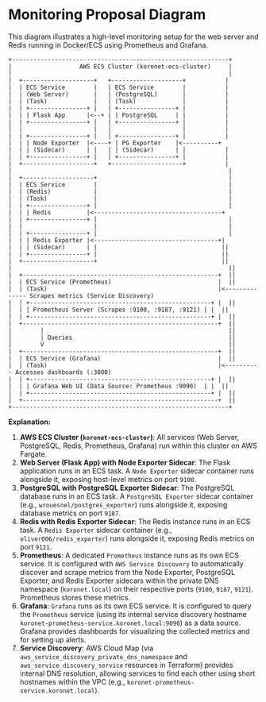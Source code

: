 # Monitoring Proposal Diagram

This diagram illustrates a high-level monitoring setup for the web server and Redis running in Docker/ECS using Prometheus and Grafana.

```
+-------------------------------------------------------------+
|                   AWS ECS Cluster (koronet-ecs-cluster)     |
|                                                             |
|  +--------------------+   +--------------------+           |
|  | ECS Service        |   | ECS Service        |           |
|  | (Web Server)       |   | (PostgreSQL)       |           |
|  | (Task)             |   | (Task)             |           |
|  | +----------------+ |   | +----------------+ |           |
|  | | Flask App      |<--+ | | PostgreSQL     | |           |
|  | +----------------+ |   | +----------------+ |           |
|  |                    |   |                    |           |
|  | +----------------+ |   | +----------------+ |           |
|  | | Node Exporter  |<----+ | PG Exporter    |<----------+
|  | | (Sidecar)      | |   | | (Sidecar)      | |           |
|  | +----------------+ |   | +----------------+ |           |
|  +--------------------+   +--------------------+           |
|                                                             |
|  +--------------------+                                     |
|  | ECS Service        |                                     |
|  | (Redis)            |                                     |
|  | (Task)             |                                     |
|  | +----------------+ |                                     |
|  | | Redis          |<------------------------------------+
|  | +----------------+ |                                     |
|  |                    |                                     |
|  | +----------------+ |                                     |
|  | | Redis Exporter |<-----------------------------------+|
|  | | (Sidecar)      | |                                   ||
|  | +----------------+ |                                   ||
|  +--------------------+                                   ||
|                                                             ||
|  +-------------------------------------------------------+  ||
|  | ECS Service (Prometheus)                              |  ||
|  | (Task)                                                |<-------------- Scrapes metrics (Service Discovery)
|  | +---------------------------------------------------+ |  ||
|  | | Prometheus Server (Scrapes :9100, :9187, :9121) | |  ||
|  | +---------------------------------------------------+ |  ||
|  +-------------------------------------------------------+  ||
|        |                                                    ||
|        | Queries                                            ||
|        V                                                    ||
|  +-------------------------------------------------------+  ||
|  | ECS Service (Grafana)                                 |  ||
|  | (Task)                                                |<---------- Accesses dashboards (:3000)
|  | +---------------------------------------------------+ |  ||
|  | | Grafana Web UI (Data Source: Prometheus :9090)  | |  ||
|  | +---------------------------------------------------+ |  ||
|  +-------------------------------------------------------+  ||
+-------------------------------------------------------------+

```

**Explanation:**

1.  **AWS ECS Cluster (`koronet-ecs-cluster`)**: All services (Web Server, PostgreSQL, Redis, Prometheus, Grafana) run within this cluster on AWS Fargate.
2.  **Web Server (Flask App) with Node Exporter Sidecar**: The Flask application runs in an ECS task. A `Node Exporter` sidecar container runs alongside it, exposing host-level metrics on port `9100`.
3.  **PostgreSQL with PostgreSQL Exporter Sidecar**: The PostgreSQL database runs in an ECS task. A `PostgreSQL Exporter` sidecar container (e.g., `wrouesnel/postgres_exporter`) runs alongside it, exposing database metrics on port `9187`.
4.  **Redis with Redis Exporter Sidecar**: The Redis instance runs in an ECS task. A `Redis Exporter` sidecar container (e.g., `oliver006/redis_exporter`) runs alongside it, exposing Redis metrics on port `9121`.
5.  **Prometheus**: A dedicated `Prometheus` instance runs as its own ECS service. It is configured with `AWS Service Discovery` to automatically discover and scrape metrics from the Node Exporter, PostgreSQL Exporter, and Redis Exporter sidecars within the private DNS namespace (`koronet.local`) on their respective ports (`9100`, `9187`, `9121`). Prometheus stores these metrics.
6.  **Grafana**: `Grafana` runs as its own ECS service. It is configured to query the `Prometheus` service (using its internal service discovery hostname `koronet-prometheus-service.koronet.local:9090`) as a data source. Grafana provides dashboards for visualizing the collected metrics and for setting up alerts.
7.  **Service Discovery**: AWS Cloud Map (via `aws_service_discovery_private_dns_namespace` and `aws_service_discovery_service` resources in Terraform) provides internal DNS resolution, allowing services to find each other using short hostnames within the VPC (e.g., `koronet-prometheus-service.koronet.local`).
